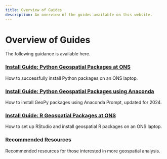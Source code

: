 ```yaml
---
title: Overview of Guides
description: An overview of the guides available on this website. 
---
```


# Overview of Guides
The following guidance is available here.

### [Install Guide: Python Geospatial Packages at ONS](https://onsgeo.github.io/geospatial-training/docs/guides/python_install)
How to successfully install Python packages on an ONS laptop.

### [Install Guide: Python Geospatial Packages using Anaconda](https://onsgeo.github.io/geospatial-trainingdocs/guides/python_install_anaconda)
How to install GeoPy packages using Anaconda Prompt, updated for 2024.

### [Install Guide: R Geospatial Packages at ONS](https://onsgeo.github.io/geospatial-training/docs/guides/r_install)
How to set up RStudio and install geospatial R packages on an ONS laptop.

### [Recommended Resources](https://onsgeo.github.io/geospatial-training/docs/guides/resources)
Recommended resources for those interested in more geospatial analysis.

